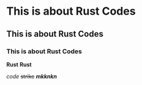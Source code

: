 # This is about Rust Codes
## This is about Rust Codes
### This is about Rust Codes

**Rust**
__Rust__

*code*
~~strike~~
***mkknkn***
  

